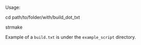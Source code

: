 Usage:

cd path/to/folder/with/build_dot_txt

strmake

Example of a `build.txt` is under the `example_script` directory.